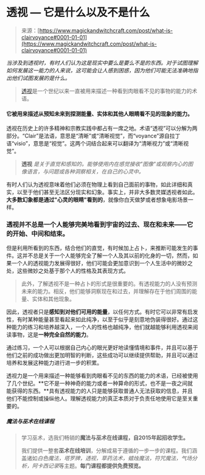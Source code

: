 <!--yml

category: 未分类

date: 2024-06-12 18:32:13

-->

# 透视 — 它是什么以及不是什么

> 来源：[https://www.magickandwitchcraft.com/post/what-is-clairvoyance#0001-01-01](https://www.magickandwitchcraft.com/post/what-is-clairvoyance#0001-01-01)

*当涉及到透视时，有时人们认为这是现实中要么是要么不是的东西。对于试图理解如何发展这一能力的人来说，这可能会让人感到困惑，因为他们可能无法准确地指出他们试图发展的是什么。*

> [透视](https://www.magickandwitchcraft.com/post/what-is-clairvoyance#0001-01-01)是一个世纪以来一直被用来描述一种看到肉眼看不见的事物的能力的术语。

#### 它被用来描述从预知未来到探测能量、实体和其他人眼睛看不见的现象的能力。

透视在历史上的许多精神和宗教实践中都占有一席之地。术语“透视”可以分解为两部分。“Clair”是法语，意思是“清晰”或“清晰视觉”，而“voyance”源自拉丁语“visio”，意思是“视觉”。这两个词结合起来可以翻译为“清晰视力”或“清晰视觉”。

> **透视** *是关于直觉和感知的。能够使用内在感觉接收"图像"或观察内心的图像语言，与问题或各种洞察相关，在自己的心灵中。*

有时人们认为透视意味着他们必须在物理上看到自己面前的事物，如此详细和真实，以至于他们甚至无法区分现实和幻象。事实上，并非大多数灵媒透视者如此。**大多数幻象都是通过"心灵的眼睛"看到的**，就像你白天做梦或者想象电影场景一样。

### 透视并不总是一个人能够完美地看到宇宙的过去、现在和未来——它的开始、中间和结束。

但是利用所看到的东西，结合他们的直觉，有时候加上占卜，来推断可能发生的事件。这并不总是关于一个人能够完全了解一个人及其以前的化身的一切，然而，如果一个人的透视能力发展得很好，他们可能会更加意识到一个人生活中的微妙之处，这些微妙之处基于那个人的性格及其表现方式。

> 此外，了解透视不是一种占卜的形式是很重要的。有透视能力的人没有预测未来的能力。相反，他们能够洞察现在和过去，并理解存在于他们周围的能量、实体和其他现象。

因此，透视者只是**感知到对他们可用的能量**，以任何方式。有时它可以非常有启发性，有时某种能量甚至看起来如此纯净，以至于似乎是刻意地伪装得很好。通过这种能力的练习和培养越深入，一个人的性格也越纯净，他们就越能够利用透视来阅读事物，这是**一种完全自然的能力**。

通过练习，一个人可以根据自己内心的眼光更好地读懂情境和事件，并且可以基于他们之前的成功做出更加明智的判断，这些成功可以继续提供帮助，并且可以通过培养和发展这种能力进行进一步的积累。

透视力是一个用来描述一种能够看到肉眼看不见的东西的能力的术语，已经被使用了几个世纪。**它不是一种神奇的能力或者一种算命的形式，也不是一夜之间就能获得的东西。**具有透视能力的人只是能够获取普通人无法获取的信息，并且他们不能控制或操纵他人。理解透视能力的真正本质对于负责任地使用它是至关重要的。

##### 魔法与巫术在线课程

> 学习巫术，选我们畅销的**魔法与巫术在线课程，自2015年起招收学生。**
> 
> 我们提供一整套**巫术在线培训**，分解成易于遵循的一步一步的课程。我们涵盖诸如*白色魔法，塔罗牌，透视，草药法术，蜡烛魔法，符咒魔法，气场分析，阿卡西记录*等主题。**每门课程都提供免费预览。**
